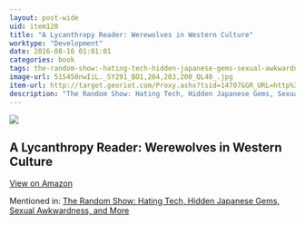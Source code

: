 ```yaml
---
layout: post-wide
uid: item120
title: "A Lycanthropy Reader: Werewolves in Western Culture"
worktype: "Development"
date: 2016-08-16 01:01:01
categories: book
tags: the-random-show:-hating-tech-hidden-japanese-gems-sexual-awkwardness-and-more
image-url: 51S450nwIiL._SY291_BO1,204,203,200_QL40_.jpg
item-url: http://target.georiot.com/Proxy.ashx?tsid=14707&GR_URL=http%3A%2F%2Fwww.amazon.com%2FLycanthropy-Reader-Werewolves-Western-Culture%2Fdp%2F0815623844
description: "The Random Show: Hating Tech, Hidden Japanese Gems, Sexual Awkwardness, and More"
---
```

<a href="http://target.georiot.com/Proxy.ashx?tsid=14707&GR_URL=http%3A%2F%2Fwww.amazon.com%2FLycanthropy-Reader-Werewolves-Western-Culture%2Fdp%2F0815623844" target="blank"><img src="../../../../img/thumbs/51S450nwIiL._SY291_BO1,204,203,200_QL40_.jpg" class="prod-img"></a>
<h2>A Lycanthropy Reader: Werewolves in Western Culture</h2>
<p><a class="btn btn-primary" href="http://target.georiot.com/Proxy.ashx?tsid=14707&GR_URL=http%3A%2F%2Fwww.amazon.com%2FLycanthropy-Reader-Werewolves-Western-Culture%2Fdp%2F0815623844" target="blank">View on Amazon</a><p>
<p>Mentioned in: <a href="http://fourhourworkweek.com/2014/11/25/the-random-show-hating-tech-hidden-japanese-gems-sexual-awkwardness-and-more/" target="blank">The Random Show: Hating Tech, Hidden Japanese Gems, Sexual Awkwardness, and More</a></p>
